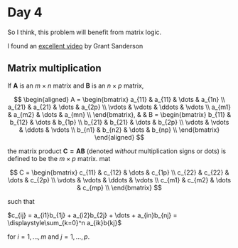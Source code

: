 # Day 4

So I think, this problem will benefit from matrix logic.

I found an [excellent video](https://www.youtube.com/watch?v=XkY2DOUCWMU) by Grant Sanderson
## Matrix multiplication

If $\mathbf{A}$ is an $m \times n$ matrix and $\mathbf{B}$ is an $n \times p$
matrix,

$$
\begin{aligned}
A =
\begin{bmatrix}
a_{11}	&   a_{11}  &	\dots	&   a_{1n} \\
a_{21}	&   a_{21}  &	\dots	&   a_{2p} \\
\vdots	&   \vdots  &	\ddots	&   \vdots \\
a_{m1}	&   a_{m2}  &	\dots	&   a_{mn} \\
\end{bmatrix}, & &
B =
\begin{bmatrix}
b_{11}	&   b_{12}  &	\dots	&   b_{1p} \\
b_{21}	&   b_{21}  &	\dots	&   b_{2p} \\
\vdots	&   \vdots  &	\ddots	&   \vdots \\
b_{n1}	&   b_{n2}  &	\dots	&   b_{np} \\
\end{bmatrix}
\end{aligned}
$$

the matrix product $\mathbf{C = AB}$ (denoted _without_ multiplication signs or
dots) is defined to be the $m \times p$ matrix. mat

$$
C =
\begin{bmatrix}
c_{11} & c_{12} & \dots & c_{1p} \\
c_{22} & c_{22} & \dots & c_{2p} \\
\vdots	&   \vdots  &	\ddots	&   \vdots \\
c_{m1}	&   c_{m2}  &	\dots	&   c_{mp} \\
\end{bmatrix}
$$

such that

$c_{ij} = a_{i1}b_{1j} + a_{i2}b_{2j} + \dots + a_{in}b_{nj} = \displaystyle\sum_{k=0}^n a_{ik}b{kj}$

for $i = 1, \dots, m$ and $j = 1, \dots, p$.
